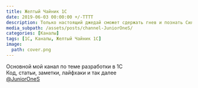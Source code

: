 ```yaml
---
title: Желтый Чайник 1С
date: 2019-06-03 00:00:00 +/-TTTT
description: Только настоящий джедай сможет сдержать гнев и познать Силу Желтого программирования.
media_subpath: /assets/posts/channel-JuniorOneS/
categories: [Каналы]
tags: [1С, Каналы, Желтый Чайник 1С]
image:
  path: cover.png
---
```


Основной мой канал по теме разработки в 1С  
Код, статьи, заметки, лайфхаки и так далее  
[@JuniorOneS](https://t.me/JuniorOneS)
